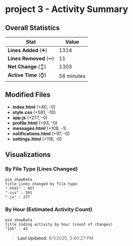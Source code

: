 # project 3 - Activity Summary 

## Overall Statistics

| Stat                   | Value                                                             |
| ---------------------- | ----------------------------------------------------------------- |
| **Lines Added** (➕)   | 1314                                          |
| **Lines Removed** (➖) | 11                                        |
| **Net Change** (↕)    | 1303                |
| **Active Time** (⌚)   | 58 minutes |


## Modified Files
- **index.html** (+40, -0)
- **style.css** (+581, -10)
- **app.js** (+277, -0)
- **profile.html** (+93, -0)
- **messages.html** (+108, -1)
- **notifications.html** (+97, -0)
- **settings.html** (+118, -0)

## Visualizations

### By File Type (Lines Changed)

```mermaid
pie showData
title Lines changed by file type
".html" : 457
".css" : 591
".js" : 277
```

### By Hour (Estimated Activity Count)

```mermaid
pie showData
title Coding activity by hour (count of changes)
"15h" : 43
```


> **Last Updated:** 9/1/2025, 3:40:27 PM